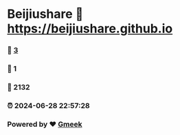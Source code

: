 # Beijiushare :link: https://beijiushare.github.io 
### :page_facing_up: [3](https://beijiushare.github.io/tag.html) 
### :speech_balloon: 1 
### :hibiscus: 2132 
### :alarm_clock: 2024-06-28 22:57:28 
### Powered by :heart: [Gmeek](https://github.com/Meekdai/Gmeek)
